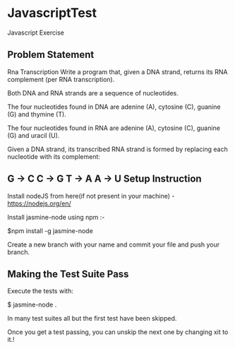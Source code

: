 # JavascriptTest
Javascript Exercise

Problem Statement
------------------
Rna Transcription
Write a program that, given a DNA strand, returns its RNA complement (per RNA transcription).

Both DNA and RNA strands are a sequence of nucleotides.

The four nucleotides found in DNA are adenine (A), cytosine (C), guanine (G) and thymine (T).

The four nucleotides found in RNA are adenine (A), cytosine (C), guanine (G) and uracil (U).

Given a DNA strand, its transcribed RNA strand is formed by replacing each nucleotide with its complement:

G -> C
C -> G
T -> A
A -> U
Setup Instruction
------------------
Install nodeJS from here(if not present in your machine) - https://nodejs.org/en/

Install jasmine-node using npm :-

$npm install -g jasmine-node

Create a new branch with your name and commit your <solution js> file and push your branch.

Making the Test Suite Pass
----------------------------
Execute the tests with:

$ jasmine-node .

In many test suites all but the first test have been skipped.

Once you get a test passing, you can unskip the next one by changing xit to it.!

